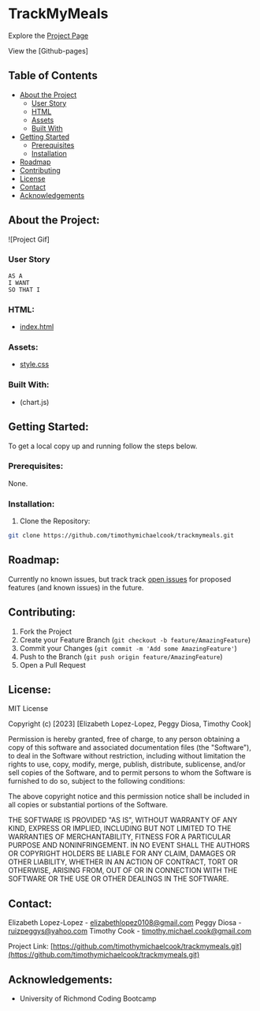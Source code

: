 # TrackMyMeals

Explore the [Project Page](https://github.com/timothymichaelcook/trackmymeals.git)

View the [Github-pages]

## Table of Contents

* [About the Project](#about-the-project)
  * [User Story](#user-story)
  * [HTML](#html)
  * [Assets](#Assets)
  * [Built With](#built-with)
* [Getting Started](#getting-started)
  * [Prerequisites](#prerequisites)
  * [Installation](#installation)
* [Roadmap](#roadmap)
* [Contributing](#contributing)
* [License](#License)
* [Contact](#contact)
* [Acknowledgements](#acknowledgements)

## About the Project:

![Project Gif]

### User Story

```
AS A 
I WANT 
SO THAT I 
```

### HTML:
* [index.html]()

### Assets:
* [style.css]()

### Built With:
* (chart.js)

## Getting Started:
To get a local copy up and running follow the steps below.

### Prerequisites:
None.

### Installation:
1. Clone the Repository:
```sh
git clone https://github.com/timothymichaelcook/trackmymeals.git
```

## Roadmap:
Currently no known issues, but track track [open issues](https://github.com/timothymichaelcook/trackmymeals.git/issues ) for proposed features (and known issues) in the future.


## Contributing:

1. Fork the Project
2. Create your Feature Branch (`git checkout -b feature/AmazingFeature`)
3. Commit your Changes (`git commit -m 'Add some AmazingFeature'`)
4. Push to the Branch (`git push origin feature/AmazingFeature`)
5. Open a Pull Request

## License:

MIT License

Copyright (c) [2023] [Elizabeth Lopez-Lopez, Peggy Diosa, Timothy Cook]

Permission is hereby granted, free of charge, to any person obtaining a copy
of this software and associated documentation files (the "Software"), to deal
in the Software without restriction, including without limitation the rights
to use, copy, modify, merge, publish, distribute, sublicense, and/or sell
copies of the Software, and to permit persons to whom the Software is
furnished to do so, subject to the following conditions:

The above copyright notice and this permission notice shall be included in all
copies or substantial portions of the Software.

THE SOFTWARE IS PROVIDED "AS IS", WITHOUT WARRANTY OF ANY KIND, EXPRESS OR
IMPLIED, INCLUDING BUT NOT LIMITED TO THE WARRANTIES OF MERCHANTABILITY,
FITNESS FOR A PARTICULAR PURPOSE AND NONINFRINGEMENT. IN NO EVENT SHALL THE
AUTHORS OR COPYRIGHT HOLDERS BE LIABLE FOR ANY CLAIM, DAMAGES OR OTHER
LIABILITY, WHETHER IN AN ACTION OF CONTRACT, TORT OR OTHERWISE, ARISING FROM,
OUT OF OR IN CONNECTION WITH THE SOFTWARE OR THE USE OR OTHER DEALINGS IN THE
SOFTWARE.

## Contact:
Elizabeth Lopez-Lopez - elizabethlopez0108@gmail.com
Peggy Diosa - ruizpeggys@yahoo.com
Timothy Cook - timothy.michael.cook@gmail.com

Project Link: [https://github.com/timothymichaelcook/trackmymeals.git](https://github.com/timothymichaelcook/trackmymeals.git)

## Acknowledgements: 
* University of Richmond Coding Bootcamp
